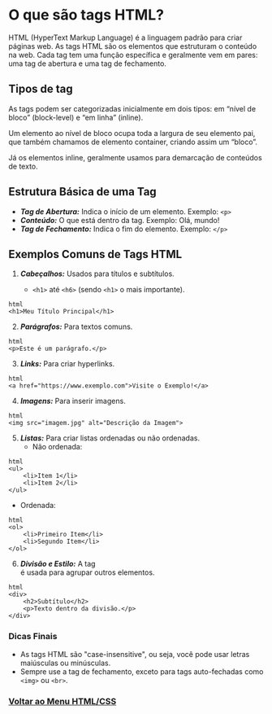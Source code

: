 # O que são tags HTML?

HTML (HyperText Markup Language) é a linguagem padrão para criar páginas web. As tags HTML são os elementos que estruturam o conteúdo na web. Cada tag tem uma função específica e geralmente vem em pares: uma tag de abertura e uma tag de fechamento.

## Tipos de tag

As tags podem ser categorizadas inicialmente em dois tipos: em “nível de bloco” (block-level) e “em linha” (inline).

Um elemento ao nível de bloco ocupa toda a largura de seu elemento pai, que também chamamos de elemento container, criando assim um “bloco”.

Já os elementos inline, geralmente usamos para demarcação de conteúdos de texto.

## Estrutura Básica de uma Tag

- ***Tag de Abertura:*** Indica o início de um elemento. Exemplo: `<p>`
- ***Conteúdo:*** O que está dentro da tag. Exemplo: Olá, mundo!
- ***Tag de Fechamento:*** Indica o fim do elemento. Exemplo: `</p>`

## Exemplos Comuns de Tags HTML

1. ***Cabeçalhos:*** Usados para títulos e subtítulos.

   - `<h1>` até `<h6>` (sendo `<h1>` o mais importante).
```
html
<h1>Meu Título Principal</h1>
```

2. ***Parágrafos:*** Para textos comuns.
```
html
<p>Este é um parágrafo.</p>
```

3. ***Links:*** Para criar hyperlinks.
```
html
<a href="https://www.exemplo.com">Visite o Exemplo!</a>
```

4. ***Imagens:*** Para inserir imagens.
```
html
<img src="imagem.jpg" alt="Descrição da Imagem">
```

5. ***Listas:*** Para criar listas ordenadas ou não ordenadas.
   - Não ordenada:
```
html
<ul>
    <li>Item 1</li>
    <li>Item 2</li>
</ul>
```
   - Ordenada:
```
html
<ol>
    <li>Primeiro Item</li>
    <li>Segundo Item</li>
</ol>
```

6. ***Divisão e Estilo:*** A tag <div> é usada para agrupar outros elementos.
```
html
<div>
    <h2>Subtítulo</h2>
    <p>Texto dentro da divisão.</p>
</div>
```

### Dicas Finais

- As tags HTML são "case-insensitive", ou seja, você pode usar letras maiúsculas ou minúsculas.
- Sempre use a tag de fechamento, exceto para tags auto-fechadas como `<img>` ou `<br>`.

### [Voltar ao Menu HTML/CSS](/HTML-CSS/menu_html-css.md)
